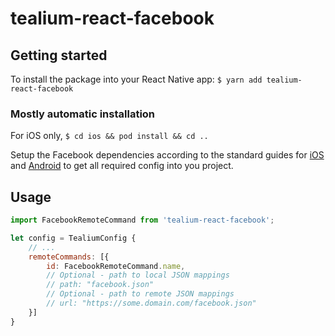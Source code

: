# tealium-react-facebook 

## Getting started

To install the package into your React Native app:
`$ yarn add tealium-react-facebook`

### Mostly automatic installation

For iOS only,
`$ cd ios && pod install && cd ..`

Setup the Facebook dependencies according to the standard guides for [iOS](https://www.facebook.com/docs/developer_guide/platform_integration_guides/ios/initial_sdk_setup/completing_integration/) and [Android](https://www.facebook.com/docs/developer_guide/platform_integration_guides/android/initial_sdk_setup/android_sdk_integration/#basic-integration) to get all required config into you project.

## Usage
```javascript
import FacebookRemoteCommand from 'tealium-react-facebook';

let config = TealiumConfig {
    // ...
    remoteCommands: [{
        id: FacebookRemoteCommand.name,
        // Optional - path to local JSON mappings
        // path: "facebook.json"
        // Optional - path to remote JSON mappings
        // url: "https://some.domain.com/facebook.json"
    }]
}
```
